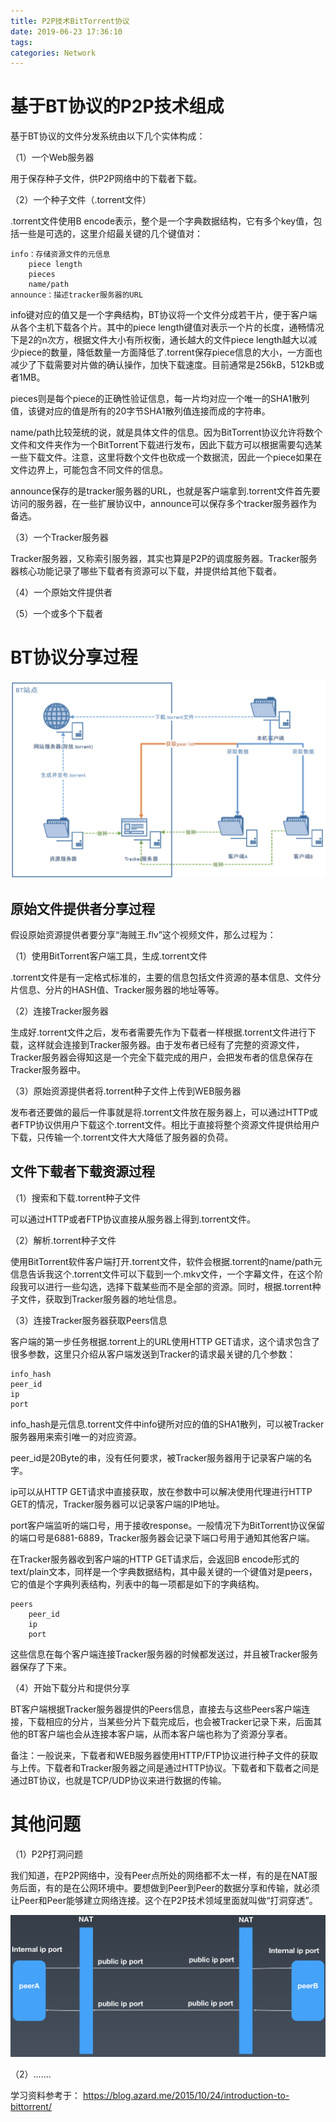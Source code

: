 ```yaml
---
title: P2P技术BitTorrent协议
date: 2019-06-23 17:36:10
tags:
categories: Network
---
```


# 基于BT协议的P2P技术组成

基于BT协议的文件分发系统由以下几个实体构成：

（1）一个Web服务器

用于保存种子文件，供P2P网络中的下载者下载。

（2）一个种子文件（.torrent文件）

.torrent文件使用B encode表示，整个是一个字典数据结构，它有多个key值，包括一些是可选的，这里介绍最关键的几个键值对：

    info：存储资源文件的元信息
        piece length
        pieces
        name/path
    announce：描述tracker服务器的URL

info键对应的值又是一个字典结构，BT协议将一个文件分成若干片，便于客户端从各个主机下载各个片。其中的piece length键值对表示一个片的长度，通畅情况下是2的n次方，根据文件大小有所权衡，通长越大的文件piece length越大以减少piece的数量，降低数量一方面降低了.torrent保存piece信息的大小，一方面也减少了下载需要对片做的确认操作，加快下载速度。目前通常是256kB，512kB或者1MB。

pieces则是每个piece的正确性验证信息，每一片均对应一个唯一的SHA1散列值，该键对应的值是所有的20字节SHA1散列值连接而成的字符串。

name/path比较笼统的说，就是具体文件的信息。因为BitTorrent协议允许将数个文件和文件夹作为一个BitTorrent下载进行发布，因此下载方可以根据需要勾选某一些下载文件。注意，这里将数个文件也砍成一个数据流，因此一个piece如果在文件边界上，可能包含不同文件的信息。

announce保存的是tracker服务器的URL，也就是客户端拿到.torrent文件首先要访问的服务器，在一些扩展协议中，announce可以保存多个tracker服务器作为备选。

（3）一个Tracker服务器

Tracker服务器，又称索引服务器，其实也算是P2P的调度服务器。Tracker服务器核心功能记录了哪些下载者有资源可以下载，并提供给其他下载者。

（4）一个原始文件提供者

（5）一个或多个下载者

# BT协议分享过程

![](/images/bittorrent_1_1.png)

## 原始文件提供者分享过程

假设原始资源提供者要分享“海贼王.flv”这个视频文件，那么过程为：

（1）使用BitTorrent客户端工具，生成.torrent文件

.torrent文件是有一定格式标准的，主要的信息包括文件资源的基本信息、文件分片信息、分片的HASH值、Tracker服务器的地址等等。

（2）连接Tracker服务器

生成好.torrent文件之后，发布者需要先作为下载者一样根据.torrent文件进行下载，这样就会连接到Tracker服务器。由于发布者已经有了完整的资源文件，Tracker服务器会得知这是一个完全下载完成的用户，会把发布者的信息保存在Tracker服务器中。

（3）原始资源提供者将.torrent种子文件上传到WEB服务器

发布者还要做的最后一件事就是将.torrent文件放在服务器上，可以通过HTTP或者FTP协议供用户下载这个.torrent文件。相比于直接将整个资源文件提供给用户下载，只传输一个.torrent文件大大降低了服务器的负荷。

## 文件下载者下载资源过程

（1）搜索和下载.torrent种子文件

可以通过HTTP或者FTP协议直接从服务器上得到.torrent文件。

（2）解析.torrent种子文件

使用BitTorrent软件客户端打开.torrent文件，软件会根据.torrent的name/path元信息告诉我这个.torrent文件可以下载到一个.mkv文件，一个字幕文件，在这个阶段我可以进行一些勾选，选择下载某些而不是全部的资源。同时，根据.torrent种子文件，获取到Tracker服务器的地址信息。

（3）连接Tracker服务器获取Peers信息

客户端的第一步任务根据.torrent上的URL使用HTTP GET请求，这个请求包含了很多参数，这里只介绍从客户端发送到Tracker的请求最关键的几个参数：

    info_hash
    peer_id
    ip
    port

info_hash是元信息.torrent文件中info键所对应的值的SHA1散列，可以被Tracker服务器用来索引唯一的对应资源。

peer_id是20Byte的串，没有任何要求，被Tracker服务器用于记录客户端的名字。

ip可以从HTTP GET请求中直接获取，放在参数中可以解决使用代理进行HTTP GET的情况，Tracker服务器可以记录客户端的IP地址。

port客户端监听的端口号，用于接收response。一般情况下为BitTorrent协议保留的端口号是6881-6889，Tracker服务器会记录下端口号用于通知其他客户端。

在Tracker服务器收到客户端的HTTP GET请求后，会返回B encode形式的text/plain文本，同样是一个字典数据结构，其中最关键的一个键值对是peers，它的值是个字典列表结构，列表中的每一项都是如下的字典结构。

    peers
        peer_id
        ip
        port

这些信息在每个客户端连接Tracker服务器的时候都发送过，并且被Tracker服务器保存了下来。

（4）开始下载分片和提供分享

BT客户端根据Tracker服务器提供的Peers信息，直接去与这些Peers客户端连接，下载相应的分片，当某些分片下载完成后，也会被Tracker记录下来，后面其他的BT客户端也会从连接本客户端，从而本客户端也称为了资源分享者。

备注：一般说来，下载者和WEB服务器使用HTTP/FTP协议进行种子文件的获取与上传。下载者和Tracker服务器之间是通过HTTP协议。下载者和下载者之间是通过BT协议，也就是TCP/UDP协议来进行数据的传输。

# 其他问题

（1）P2P打洞问题

我们知道，在P2P网络中，没有Peer点所处的网络都不太一样，有的是在NAT服务后面，有的是在公网环境中。要想做到Peer到Peer的数据分享和传输，就必须让Peer和Peer能够建立网络连接。这个在P2P技术领域里面就叫做“打洞穿透”。

![](/images/bittorrent_1_2.png)

（2）.......

学习资料参考于：
https://blog.azard.me/2015/10/24/introduction-to-bittorrent/
